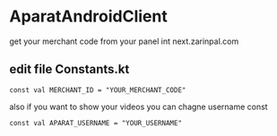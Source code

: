 # AparatAndroidClient
get your merchant code from your panel int next.zarinpal.com

## edit file Constants.kt

```
const val MERCHANT_ID = "YOUR_MERCHANT_CODE"
```

also if you want to show your videos you can chagne username const

```
const val APARAT_USERNAME = "YOUR_USERNAME"
```
